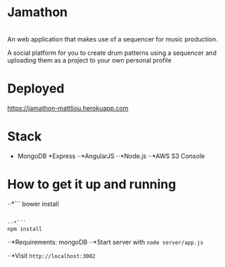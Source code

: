 # Jamathon
<br>
An web application that makes use of a sequencer for music production. 

A social platform for you to create drum patterns using a sequencer and uploading them as a project to your own personal profile

# Deployed
https://jamathon-mattliou.herokuapp.com

# Stack
* MongoDB
*Express
⋅⋅*AngularJS
⋅⋅*Node.js
⋅⋅*AWS S3 Console


# How to get it up and running
⋅⋅*```
bower install
```

⋅⋅*```
npm install
```
⋅⋅*Requirements: mongoDB
⋅⋅*Start server with ```node server/app.js```

⋅⋅*Visit ```http://localhost:3002 ```
